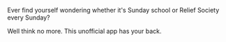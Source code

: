 Ever find yourself wondering whether it's Sunday school or Relief Society every Sunday?

Well think no more. This unofficial app has your back.
